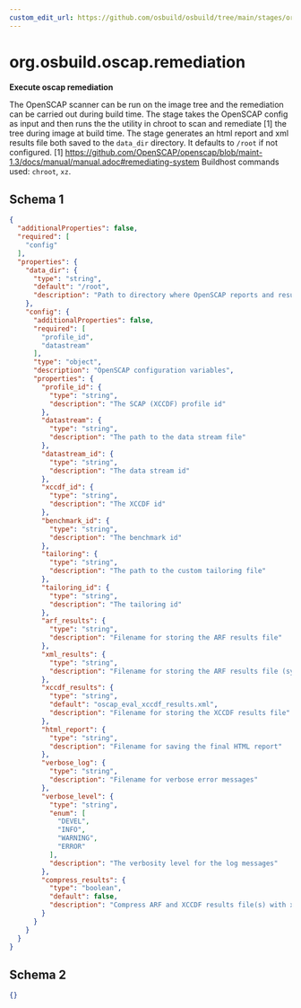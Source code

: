 ```yaml
---
custom_edit_url: https://github.com/osbuild/osbuild/tree/main/stages/org.osbuild.oscap.remediation.meta.json
---
```

# org.osbuild.oscap.remediation
<!--
[//]: # ( DO NOT MODIFY THIS FILE! )
[//]: # ( This content is generated by `scripts/pull_osbuild_modules.py` )
[//]: # ( Rather change the source of this: https://github.com/osbuild/osbuild/tree/main/stages/org.osbuild.oscap.remediation.meta.json )
-->

**Execute oscap remediation**

The OpenSCAP scanner can be run on the image tree and the remediation can be carried
out during build time. The stage takes the OpenSCAP config as input and then runs the
the utility in chroot to scan and remediate \[1\] the tree during image at build time.
The stage generates an html report and xml results file both saved to the `data_dir`
directory. It defaults to `/root` if not configured.
\[1\] https://github.com/OpenSCAP/openscap/blob/maint-1.3/docs/manual/manual.adoc#remediating-system
Buildhost commands used: `chroot`, `xz`.

## Schema 1

```json
{
  "additionalProperties": false,
  "required": [
    "config"
  ],
  "properties": {
    "data_dir": {
      "type": "string",
      "default": "/root",
      "description": "Path to directory where OpenSCAP reports and results should be saved"
    },
    "config": {
      "additionalProperties": false,
      "required": [
        "profile_id",
        "datastream"
      ],
      "type": "object",
      "description": "OpenSCAP configuration variables",
      "properties": {
        "profile_id": {
          "type": "string",
          "description": "The SCAP (XCCDF) profile id"
        },
        "datastream": {
          "type": "string",
          "description": "The path to the data stream file"
        },
        "datastream_id": {
          "type": "string",
          "description": "The data stream id"
        },
        "xccdf_id": {
          "type": "string",
          "description": "The XCCDF id"
        },
        "benchmark_id": {
          "type": "string",
          "description": "The benchmark id"
        },
        "tailoring": {
          "type": "string",
          "description": "The path to the custom tailoring file"
        },
        "tailoring_id": {
          "type": "string",
          "description": "The tailoring id"
        },
        "arf_results": {
          "type": "string",
          "description": "Filename for storing the ARF results file"
        },
        "xml_results": {
          "type": "string",
          "description": "Filename for storing the ARF results file (synonym for arf_results)"
        },
        "xccdf_results": {
          "type": "string",
          "default": "oscap_eval_xccdf_results.xml",
          "description": "Filename for storing the XCCDF results file"
        },
        "html_report": {
          "type": "string",
          "description": "Filename for saving the final HTML report"
        },
        "verbose_log": {
          "type": "string",
          "description": "Filename for verbose error messages"
        },
        "verbose_level": {
          "type": "string",
          "enum": [
            "DEVEL",
            "INFO",
            "WARNING",
            "ERROR"
          ],
          "description": "The verbosity level for the log messages"
        },
        "compress_results": {
          "type": "boolean",
          "default": false,
          "description": "Compress ARF and XCCDF results file(s) with xz"
        }
      }
    }
  }
}
```

## Schema 2

```json
{}
```
